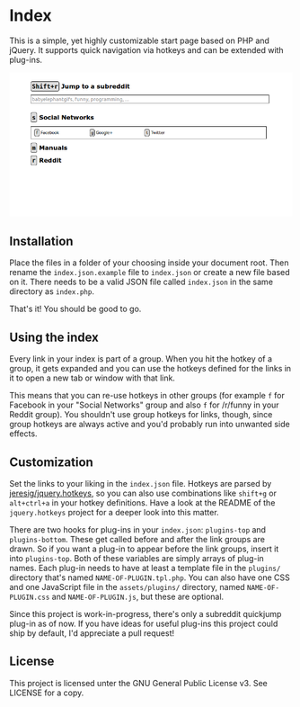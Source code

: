 # Index

This is a simple, yet highly customizable start page based on PHP and jQuery. It supports quick
navigation via hotkeys and can be extended with plug-ins.

![Screenshot](https://github.com/pille1842/index/raw/master/screenshot.png)

## Installation

Place the files in a folder of your choosing inside your document root. Then rename the
`index.json.example` file to `index.json` or create a new file based on it. There needs to be
a valid JSON file called `index.json` in the same directory as `index.php`.

That's it! You should be good to go.

## Using the index

Every link in your index is part of a group. When you hit the hotkey of a group, it gets
expanded and you can use the hotkeys defined for the links in it to open a new tab or window
with that link.

This means that you can re-use hotkeys in other groups (for example `f` for Facebook in
your "Social Networks" group and also `f` for /r/funny in your Reddit group). You shouldn't use
group hotkeys for links, though, since group hotkeys are always active and you'd probably run into
unwanted side effects.

## Customization

Set the links to your liking in the `index.json` file. Hotkeys are parsed by [jeresig/jquery.hotkeys](https://github.com/jeresig/jquery.hotkeys),
so you can also use combinations like `shift+g` or `alt+ctrl+a` in your hotkey definitions. Have
a look at the README of the `jquery.hotkeys` project for a deeper look into this matter.

There are two hooks for plug-ins in your `index.json`: `plugins-top` and `plugins-bottom`. These get
called before and after the link groups are drawn. So if you want a plug-in to appear before
the link groups, insert it into `plugins-top`. Both of these variables are simply arrays of plug-in
names. Each plug-in needs to have at least a template file in the `plugins/` directory that's named
`NAME-OF-PLUGIN.tpl.php`. You can also have one CSS and one JavaScript file in the `assets/plugins/`
directory, named `NAME-OF-PLUGIN.css` and `NAME-OF-PLUGIN.js`, but these are optional.

Since this project is work-in-progress, there's only a subreddit quickjump plug-in as of now. If you
have ideas for useful plug-ins this project could ship by default, I'd appreciate a pull request!

## License

This project is licensed unter the GNU General Public License v3. See LICENSE for a copy.
